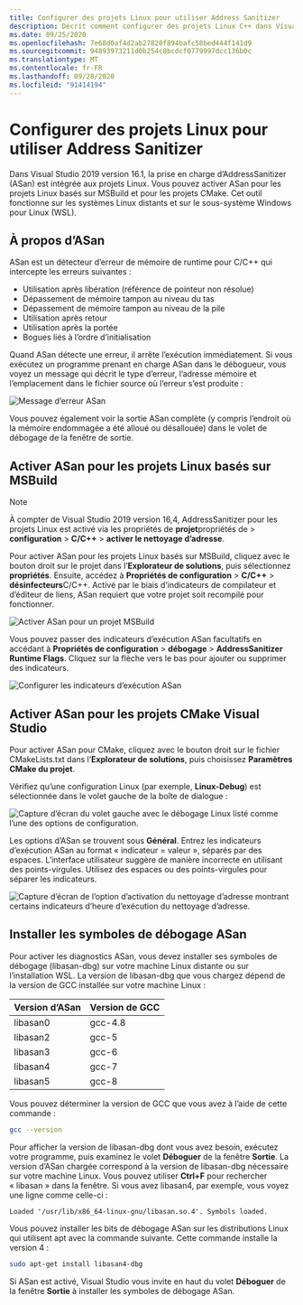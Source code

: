 ```yaml
---
title: Configurer des projets Linux pour utiliser Address Sanitizer
description: Décrit comment configurer des projets Linux C++ dans Visual Studio pour utiliser Address Sanitizer.
ms.date: 09/25/2020
ms.openlocfilehash: 7e68d0af4d2ab27820f894bafc58bed444f141d9
ms.sourcegitcommit: 94893973211d0b254c8bcdcf0779997dcc136b0c
ms.translationtype: MT
ms.contentlocale: fr-FR
ms.lasthandoff: 09/28/2020
ms.locfileid: "91414194"
---
```

# <a name="configure-linux-projects-to-use-address-sanitizer"></a>Configurer des projets Linux pour utiliser Address Sanitizer

Dans Visual Studio 2019 version 16.1, la prise en charge d’AddressSanitizer (ASan) est intégrée aux projets Linux. Vous pouvez activer ASan pour les projets Linux basés sur MSBuild et pour les projets CMake. Cet outil fonctionne sur les systèmes Linux distants et sur le sous-système Windows pour Linux (WSL).

## <a name="about-asan"></a>À propos d’ASan

ASan est un détecteur d’erreur de mémoire de runtime pour C/C++ qui intercepte les erreurs suivantes :

- Utilisation après libération (référence de pointeur non résolue)
- Dépassement de mémoire tampon au niveau du tas
- Dépassement de mémoire tampon au niveau de la pile
- Utilisation après retour
- Utilisation après la portée
- Bogues liés à l’ordre d’initialisation

Quand ASan détecte une erreur, il arrête l’exécution immédiatement. Si vous exécutez un programme prenant en charge ASan dans le débogueur, vous voyez un message qui décrit le type d’erreur, l’adresse mémoire et l’emplacement dans le fichier source où l’erreur s’est produite :

   ![Message d’erreur ASan](media/asan-error.png)

Vous pouvez également voir la sortie ASan complète (y compris l’endroit où la mémoire endommagée a été alloué ou désallouée) dans le volet de débogage de la fenêtre de sortie.

## <a name="enable-asan-for-msbuild-based-linux-projects"></a>Activer ASan pour les projets Linux basés sur MSBuild

> [!NOTE]
> À compter de Visual Studio 2019 version 16,4, AddressSanitizer pour les projets Linux est activé via les propriétés de **projet**propriétés de  >  **configuration**  >  **C/C++**  >  **activer le nettoyage d’adresse**.

Pour activer ASan pour les projets Linux basés sur MSBuild, cliquez avec le bouton droit sur le projet dans l’**Explorateur de solutions**, puis sélectionnez **propriétés**. Ensuite, accédez à **Propriétés de configuration**  >  **C/C++**  >  **désinfecteurs**C/C++. Activé par le biais d’indicateurs de compilateur et d’éditeur de liens, ASan requiert que votre projet soit recompilé pour fonctionner.

![Activer ASan pour un projet MSBuild](media/msbuild-asan-prop-page.png)

Vous pouvez passer des indicateurs d’exécution ASan facultatifs en accédant à **Propriétés de configuration**  >  **débogage**  >  **AddressSanitizer Runtime Flags**. Cliquez sur la flèche vers le bas pour ajouter ou supprimer des indicateurs.

![Configurer les indicateurs d’exécution ASan](media/msbuild-asan-runtime-flags.png)

## <a name="enable-asan-for-visual-studio-cmake-projects"></a>Activer ASan pour les projets CMake Visual Studio

Pour activer ASan pour CMake, cliquez avec le bouton droit sur le fichier CMakeLists.txt dans l’**Explorateur de solutions**, puis choisissez **Paramètres CMake du projet**.

Vérifiez qu’une configuration Linux (par exemple, **Linux-Debug**) est sélectionnée dans le volet gauche de la boîte de dialogue :

![Capture d’écran du volet gauche avec le débogage Linux listé comme l’une des options de configuration.](media/linux-debug-configuration.png)

Les options d’ASan se trouvent sous **Général**. Entrez les indicateurs d’exécution ASan au format « indicateur = valeur », séparés par des espaces. L’interface utilisateur suggère de manière incorrecte en utilisant des points-virgules. Utilisez des espaces ou des points-virgules pour séparer les indicateurs.

![Capture d’écran de l’option d’activation du nettoyage d’adresse montrant certains indicateurs d’heure d’exécution du nettoyage d’adresse.](media/cmake-settings-asan-options.png)

## <a name="install-the-asan-debug-symbols"></a>Installer les symboles de débogage ASan

Pour activer les diagnostics ASan, vous devez installer ses symboles de débogage (libasan-dbg) sur votre machine Linux distante ou sur l’installation WSL. La version de libasan-dbg que vous chargez dépend de la version de GCC installée sur votre machine Linux :

|**Version d’ASan**|**Version de GCC**|
| --- | --- |
|libasan0|gcc-4.8|
|libasan2|gcc-5|
|libasan3|gcc-6|
|libasan4|gcc-7|
|libasan5|gcc-8|

Vous pouvez déterminer la version de GCC que vous avez à l’aide de cette commande :

```bash
gcc --version
```

Pour afficher la version de libasan-dbg dont vous avez besoin, exécutez votre programme, puis examinez le volet **Déboguer** de la fenêtre **Sortie**. La version d’ASan chargée correspond à la version de libasan-dbg nécessaire sur votre machine Linux. Vous pouvez utiliser **Ctrl+F** pour rechercher « libasan » dans la fenêtre. Si vous avez libasan4, par exemple, vous voyez une ligne comme celle-ci :

```Output
Loaded '/usr/lib/x86_64-linux-gnu/libasan.so.4'. Symbols loaded.
```

Vous pouvez installer les bits de débogage ASan sur les distributions Linux qui utilisent apt avec la commande suivante. Cette commande installe la version 4 :

```bash
sudo apt-get install libasan4-dbg
```

Si ASan est activé, Visual Studio vous invite en haut du volet **Déboguer** de la fenêtre **Sortie** à installer les symboles de débogage ASan.
